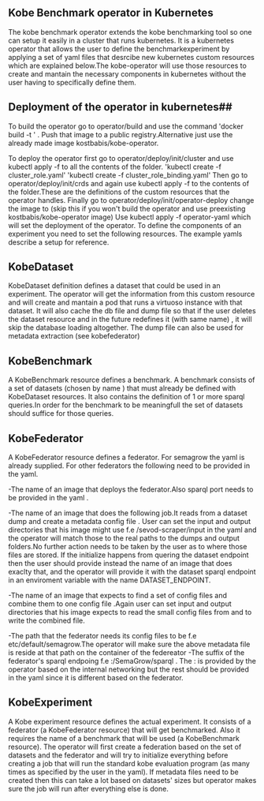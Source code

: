 ## Kobe Benchmark operator in Kubernetes ##
The kobe benchmark operator extends the kobe benchmarking tool so one can setup it easily 
in a cluster that runs kubernetes.
It is a kubernetes operator that allows the user to define the benchmarkexperiment by applying a set of yaml files 
that desrcibe new kubernetes custom resources which are explained below.The kobe-operator will use those resources to create 
and mantain the necessary components in kubernetes without the user having to specifically define them.

## Deployment of the operator in kubernetes## 
To build the operator go to operator/build and use the command 'docker build -t <operator-image-name>' . 
Push that image to a public registry.Alternative just use the already made image kostbabis/kobe-operator.

To deploy the operator first go to operator/deploy/init/cluster and use kubectl apply -f  to all the contents of the folder.
'kubectl create -f cluster_role.yaml'
'kubectl create -f cluster_role_binding.yaml'
Then go to operator/deploy/init/crds and again use kubectl apply -f to the contents of the folder.These are the definitions of the custom resources that 
the operator handles.
Finally go to operator/deploy/init/operator-deploy change the image to <operator-image-name> (skip this if you won't build the operator and use preexisting
kostbabis/kobe-operator image) 
Use kubectl apply -f operator-yaml which will set the deployment of the operator.
To define the components of an experiment you need to set the following resources. The example yamls describe a setup for reference.


## KobeDataset ##
KobeDataset definition defines a dataset that could be used in an experiment.
The operator will get the information from this custom resource and will create and mantain a pod that runs
a virtuoso instance with that dataset. It will also cache the db file and dump file so that if the user
deletes the dataset resource and in the future redefines it (with same name) , it will skip the database loading altogether. 
The dump file can also be used for metadata extraction (see kobefederator)


## KobeBenchmark ## 
A KobeBenchmark resource defines a benchmark. A benchmark consists of a set of datasets (chosen by name ) 
that must already be defined with KobeDataset resources. It also contains the definition of 1 or more sparql queries.In order for
the benchmark to be meaningfull the set of datasets should suffice for those queries.


## KobeFederator ##
A KobeFederator resource defines a federator. For semagrow the yaml is already supplied.
For other federators the following need to be provided in the yaml.

-The name of an image that deploys the federator.Also sparql port needs to be provided in the yaml .

-The name of an image that does the following job.It reads from a dataset dump and create a metadata config file .
User can set the input and output directories that his image might use f.e /sevod-scraper/input in the yaml and the operator will match those
to the real paths to the dumps and output folders.No further action needs to be taken by the user as to where those files are stored.
If the initialize happens from quering the dataset endpoint then the user should provide instead the name of
an image that does exaclty that, and the operator will provide it with the dataset sparql endpoint in an enviroment variable with the name DATASET_ENDPOINT.

-The name of an image that expects to find a set of config files and combine them to one config file .Again user can set input and output directories that
his image expects to read the small config files from and to write the combined file.

-The path that the federator needs its config files to be f.e etc/default/semagrow.The operator will make sure the above metadata file is reside at that path on the container
of the federeator
-The suffix of the federator's sparql endpoing f.e <endpoint>:<port>/SemaGrow/sparql .
The <endpoint>:<port> is provided by the operator based on the internal networking but the rest should be provided in the yaml since it is different based on the federator.

## KobeExperiment ##
A Kobe experiment resource defines the actual experiment. It consists of a federator (a KobeFederator resource) that will get benchmarked.
Also it requires the name of a benchmark that will be used (a KobeBenchmark resource).
The operator will first create a federation based on the set of datasets and the federator and will try to initialize everything
before creating a job that will run the standard kobe evaluation program (as many times as specified by the user in the yaml). If metadata files need to be created then this can take 
a lot based on datasets' sizes but operator makes sure the job will run after everything else is done.



     

